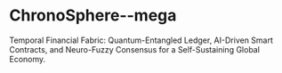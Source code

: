 # ChronoSphere--mega
Temporal Financial Fabric: Quantum-Entangled Ledger, AI-Driven Smart Contracts, and Neuro-Fuzzy Consensus for a Self-Sustaining Global Economy. 

